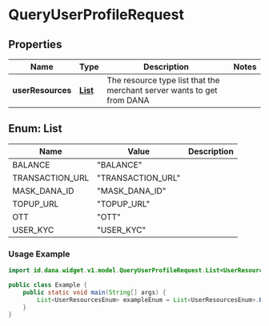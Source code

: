 

# QueryUserProfileRequest


## Properties

| Name | Type | Description | Notes |
|------------ | ------------- | ------------- | -------------|
|**userResources** | [**List<UserResourcesEnum>**](#List<UserResourcesEnum>) | The resource type list that the merchant server wants to get from DANA |  |


<a name="List<UserResourcesEnum>"></a>
## Enum: List<UserResourcesEnum>

| Name | Value | Description |
| ---- | ----- | ----------- |
| BALANCE | "BALANCE" |  |
| TRANSACTION_URL | "TRANSACTION_URL" |  |
| MASK_DANA_ID | "MASK_DANA_ID" |  |
| TOPUP_URL | "TOPUP_URL" |  |
| OTT | "OTT" |  |
| USER_KYC | "USER_KYC" |  |

### Usage Example
```java
import id.dana.widget.v1.model.QueryUserProfileRequest.List<UserResourcesEnum>;

public class Example {
    public static void main(String[] args) {
        List<UserResourcesEnum> exampleEnum = List<UserResourcesEnum>.BALANCE;
    }
}
```



